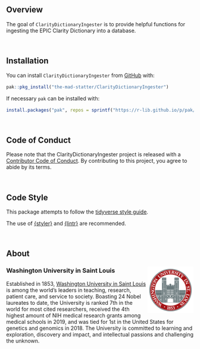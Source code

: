 
<!-- README.md is generated from README.Rmd. Please edit that file -->

## Overview

The goal of `ClarityDictionaryIngester` is to provide helpful functions
for ingesting the EPIC Clarity Dictionary into a database.

<br />

## Installation

You can install `ClarityDictionaryIngester` from
[GitHub](https://github.com/the-mad-statter/ClarityDictionaryIngester)
with:

``` r
pak::pkg_install("the-mad-statter/ClarityDictionaryIngester")
```

If necessary `pak` can be installed with:

``` r
install.packages("pak", repos = sprintf("https://r-lib.github.io/p/pak/stable/%s/%s/%s", .Platform$pkgType, R.Version()$os, R.Version()$arch))
```

<br />

## Code of Conduct

Please note that the ClarityDictionaryIngester project is released with
a [Contributor Code of
Conduct](https://contributor-covenant.org/version/2/0/CODE_OF_CONDUCT.html).
By contributing to this project, you agree to abide by its terms.

<br />

## Code Style

This package attempts to follow the [tidyverse style
guide](https://style.tidyverse.org/index.html).

The use of [{styler}](https://github.com/r-lib/styler) and
[{lintr}](https://github.com/r-lib/lintr) are recommended.

<br />

## About

### Washington University in Saint Louis <img src="man/figures/brookings_seal.png" align="right" width="125px"/>

Established in 1853, [Washington University in Saint
Louis](https://www.wustl.edu) is among the world’s leaders in teaching,
research, patient care, and service to society. Boasting 24 Nobel
laureates to date, the University is ranked 7th in the world for most
cited researchers, received the 4th highest amount of NIH medical
research grants among medical schools in 2019, and was tied for 1st in
the United States for genetics and genomics in 2018. The University is
committed to learning and exploration, discovery and impact, and
intellectual passions and challenging the unknown.
